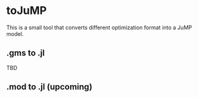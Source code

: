 # toJuMP

This is a small tool that converts different optimization format into a JuMP model.

## .gms to .jl

TBD

## .mod to .jl (upcoming)

